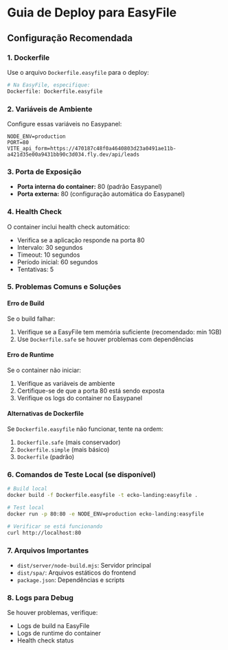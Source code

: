 # Guia de Deploy para EasyFile

## Configuração Recomendada

### 1. Dockerfile

Use o arquivo `Dockerfile.easyfile` para o deploy:

```bash
# Na EasyFile, especifique:
Dockerfile: Dockerfile.easyfile
```

### 2. Variáveis de Ambiente

Configure essas variáveis no Easypanel:

```env
NODE_ENV=production
PORT=80
VITE_api_form=https://470187c48f0a4640803d23a0491ae11b-a421d35e00a9431bb90c3d034.fly.dev/api/leads
```

### 3. Porta de Exposição

- **Porta interna do container:** 80 (padrão Easypanel)
- **Porta externa:** 80 (configuração automática do Easypanel)

### 4. Health Check

O container inclui health check automático:

- Verifica se a aplicação responde na porta 80
- Intervalo: 30 segundos
- Timeout: 10 segundos
- Período inicial: 60 segundos
- Tentativas: 5

### 5. Problemas Comuns e Soluções

#### Erro de Build

Se o build falhar:

1. Verifique se a EasyFile tem memória suficiente (recomendado: min 1GB)
2. Use `Dockerfile.safe` se houver problemas com dependências

#### Erro de Runtime

Se o container não iniciar:

1. Verifique as variáveis de ambiente
2. Certifique-se de que a porta 80 está sendo exposta
3. Verifique os logs do container no Easypanel

#### Alternativas de Dockerfile

Se `Dockerfile.easyfile` não funcionar, tente na ordem:

1. `Dockerfile.safe` (mais conservador)
2. `Dockerfile.simple` (mais básico)
3. `Dockerfile` (padrão)

### 6. Comandos de Teste Local (se disponível)

```bash
# Build local
docker build -f Dockerfile.easyfile -t ecko-landing:easyfile .

# Test local
docker run -p 80:80 -e NODE_ENV=production ecko-landing:easyfile

# Verificar se está funcionando
curl http://localhost:80
```

### 7. Arquivos Importantes

- `dist/server/node-build.mjs`: Servidor principal
- `dist/spa/`: Arquivos estáticos do frontend
- `package.json`: Dependências e scripts

### 8. Logs para Debug

Se houver problemas, verifique:

- Logs de build na EasyFile
- Logs de runtime do container
- Health check status
